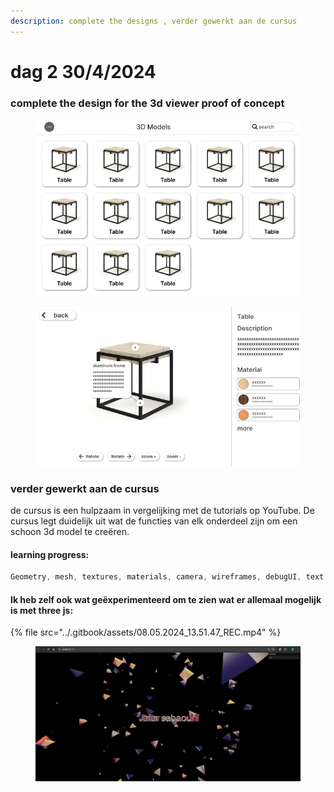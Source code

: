```yaml
---
description: complete the designs , verder gewerkt aan de cursus
---
```


# dag 2 30/4/2024

### complete the design for the 3d viewer proof of concept

<figure><img src="../.gitbook/assets/image.png" alt=""><figcaption></figcaption></figure>

<figure><img src="../.gitbook/assets/image (3).png" alt=""><figcaption></figcaption></figure>

### verder gewerkt aan de cursus

de cursus is een hulpzaam in vergelijking met de tutorials op YouTube. De cursus legt duidelijk uit wat de functies van elk onderdeel zijn om een schoon 3d model te creëren.

#### learning progress:

```javascript
Geometry, mesh, textures, materials, camera, wireframes, debugUI, text
```

#### Ik heb zelf ook wat geëxperimenteerd om te zien wat er allemaal mogelijk is met three js:

{% file src="../.gitbook/assets/08.05.2024_13.51.47_REC.mp4" %}

<figure><img src="../.gitbook/assets/image (4).png" alt=""><figcaption></figcaption></figure>

